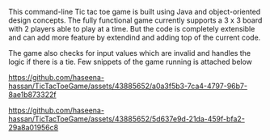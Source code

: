 This command-line Tic tac toe game is built using Java and object-oriented design concepts. The fully functional game currently supports 
a 3 x 3 board with 2 players able to play at a time. But the code is completely extensible and can add more feature by extendind and adding top
of the current code.

The game also checks for input values which are invalid and handles the logic if there is a tie.
Few snippets of the game running is attached below


https://github.com/haseena-hassan/TicTacToeGame/assets/43885652/a0a3f5b3-7ca4-4797-96b7-8ae1b873322f

https://github.com/haseena-hassan/TicTacToeGame/assets/43885652/5d637e9d-21da-459f-bfa2-29a8a01956c8
